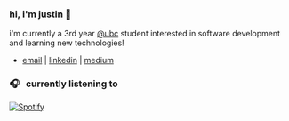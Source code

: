 ### hi, i'm justin 👋

i'm currently a 3rd year [@ubc](https://www.bme.ubc.ca/) student interested in software development and learning new technologies!  

- [email](mailto:justincho63@gmail.com) | [linkedin](https://www.linkedin.com/in/justinccho) | [medium](https://medium.com/@justinccho)

### 🎧 &nbsp; currently listening to
[![Spotify](https://novatorem-blush.vercel.app/api/spotify)](https://open.spotify.com/user/justinlisteningtomusic123)





